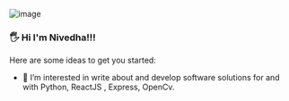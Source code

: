 ![image](https://user-images.githubusercontent.com/73925061/117100670-efcd3b80-ad91-11eb-91df-9f265a7eb425.png)

### 🖐 Hi I'm Nivedha!!!

Here are some ideas to get you started:

- 🌱 I’m interested in write about and  develop software solutions for and with Python, ReactJS , Express, OpenCv.



